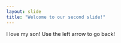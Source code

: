 ```yaml
---
layout: slide
title: "Welcome to our second slide!"
---
```

I love my son!
Use the left arrow to go back!

